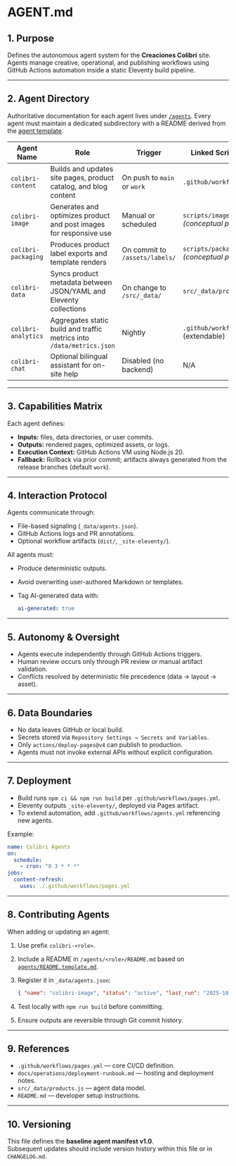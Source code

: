# AGENT.md

## 1. Purpose

Defines the autonomous agent system for the **Creaciones Colibrí** site.  
Agents manage creative, operational, and publishing workflows using GitHub Actions automation inside a static Eleventy build pipeline.

---

## 2. Agent Directory

Authoritative documentation for each agent lives under [`/agents`](./agents/README.md). Every agent must maintain a dedicated subdirectory with a README derived from the [agent template](./agents/README.template.md).

| Agent Name | Role | Trigger | Linked Script/Workflow |
|-------------|------|----------|------------------------|
| `colibri-content` | Builds and updates site pages, product catalog, and blog content | On push to `main` or `work` | `.github/workflows/pages.yml` |
| `colibri-image` | Generates and optimizes product and post images for responsive use | Manual or scheduled | `scripts/image-optimize.mjs` *(conceptual placeholder)* |
| `colibri-packaging` | Produces product label exports and template renders | On commit to `/assets/labels/` | `scripts/package-render.mjs` *(conceptual placeholder)* |
| `colibri-data` | Syncs product metadata between JSON/YAML and Eleventy collections | On change to `/src/_data/` | `src/_data/products.js` |
| `colibri-analytics` | Aggregates static build and traffic metrics into `/data/metrics.json` | Nightly | `.github/workflows/pages.yml` (extendable) |
| `colibri-chat` | Optional bilingual assistant for on-site help | Disabled (no backend) | N/A |

---

## 3. Capabilities Matrix

Each agent defines:

- **Inputs:** files, data directories, or user commits.  
- **Outputs:** rendered pages, optimized assets, or logs.  
- **Execution Context:** GitHub Actions VM using Node.js 20.  
- **Fallback:** Rollback via prior commit; artifacts always generated from the release branches (default `work`).

---

## 4. Interaction Protocol

Agents communicate through:

- File-based signaling (`_data/agents.json`).  
- GitHub Actions logs and PR annotations.  
- Optional workflow artifacts (`dist/`, `_site-eleventy/`).

All agents must:

- Produce deterministic outputs.  
- Avoid overwriting user-authored Markdown or templates.  
- Tag AI-generated data with:

  ```yaml
  ai-generated: true
  ```

---

## 5. Autonomy & Oversight

- Agents execute independently through GitHub Actions triggers.  
- Human review occurs only through PR review or manual artifact validation.  
- Conflicts resolved by deterministic file precedence (data → layout → asset).

---

## 6. Data Boundaries

- No data leaves GitHub or local build.  
- Secrets stored via `Repository Settings → Secrets and Variables`.  
- Only `actions/deploy-pages@v4` can publish to production.  
- Agents must not invoke external APIs without explicit configuration.

---

## 7. Deployment

- Build runs `npm ci && npm run build` per `.github/workflows/pages.yml`.  
- Eleventy outputs `_site-eleventy/`, deployed via Pages artifact.  
- To extend automation, add `.github/workflows/agents.yml` referencing new agents.

Example:

```yaml
name: Colibri Agents
on:
  schedule:
    - cron: "0 3 * * *"
jobs:
  content-refresh:
    uses: ./.github/workflows/pages.yml
```

---

## 8. Contributing Agents

When adding or updating an agent:

1. Use prefix `colibri-<role>`.  
2. Include a README in `/agents/<role>/README.md` based on [`agents/README.template.md`](./agents/README.template.md).
3. Register it in `_data/agents.json`:

   ```json
   { "name": "colibri-image", "status": "active", "last_run": "2025-10-23" }
   ```

4. Test locally with `npm run build` before committing.  
5. Ensure outputs are reversible through Git commit history.

---

## 9. References

- `.github/workflows/pages.yml` — core CI/CD definition.  
- `docs/operations/deployment-runbook.md` — hosting and deployment notes.  
- `src/_data/products.js` — agent data model.  
- `README.md` — developer setup instructions.

---

## 10. Versioning

This file defines the **baseline agent manifest v1.0**.  
Subsequent updates should include version history within this file or in `CHANGELOG.md`.
